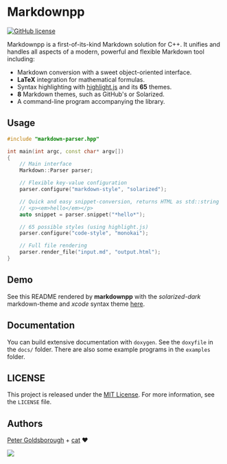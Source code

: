 # Markdownpp

[![GitHub license](https://img.shields.io/github/license/mashape/apistatus.svg?style=flat-square)](http://goldsborough.mit-license.org)

Markdownpp is a first-of-its-kind Markdown solution for C++. It unifies and handles all aspects of a modern, powerful and flexible Markdown tool including:

* Markdown conversion with a sweet object-oriented interface.
* __LaTeX__ integration for mathematical formulas.
* Syntax highlighting with [highlight.js](https://highlightjs.org) and its __65__ themes.
* __8__ Markdown themes, such as GitHub's or Solarized.
* A command-line program accompanying the library.

## Usage

```C++
#include "markdown-parser.hpp"

int main(int argc, const char* argv[])
{
	// Main interface
	Markdown::Parser parser;

	// Flexible key-value configuration
	parser.configure("markdown-style", "solarized");

	// Quick and easy snippet-conversion, returns HTML as std::string
	// <p><em>hello</em></p>
	auto snippet = parser.snippet("*hello*");

	// 65 possible styles (using highlight.js)
	parser.configure("code-style", "monokai");

	// Full file rendering
	parser.render_file("input.md", "output.html");
}
```

## Demo

See this README rendered by __markdownpp__ with the *solarized-dark* markdown-theme and *xcode* syntax theme [here](http://goldsborough.github.io/markdownpp/).

## Documentation

You can build extensive documentation with `doxygen`. See the `doxyfile` in the `docs/` folder. There are also some example programs in the `examples` folder.

## LICENSE

This project is released under the [MIT License](http://goldsborough.mit-license.org). For more information, see the `LICENSE` file.

## Authors

[Peter Goldsborough](http://goldsborough.me) + [cat](https://goo.gl/IpUmJn) :heart:

<a href="https://gratipay.com/~goldsborough/"><img src="http://img.shields.io/gratipay/goldsborough.png?style=flat-square"></a>
